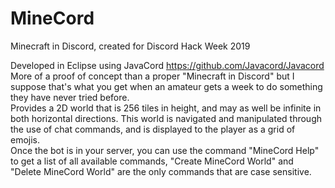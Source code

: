 # MineCord
Minecraft in Discord, created for Discord Hack Week 2019

Developed in Eclipse using JavaCord https://github.com/Javacord/Javacord<br>
More of a proof of concept than a proper "Minecraft in Discord" but I suppose that's what you get when an amateur gets a week to do something they have never tried before.<br>
Provides a 2D world that is 256 tiles in height, and may as well be infinite in both horizontal directions. This world is navigated and manipulated through the use of chat commands, and is displayed to the player as a grid of emojis.<br>
Once the bot is in your server, you can use the command "MineCord Help" to get a list of all available commands, "Create MineCord World" and "Delete MineCord World" are the only commands that are case sensitive.
